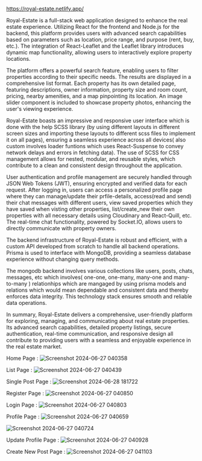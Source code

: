 https://royal-estate.netlify.app/

Royal-Estate is a full-stack web application designed to enhance the real estate experience. Utilizing React for the frontend and Node.js for the backend, this platform provides users with advanced search capabilities based on parameters such as location, price range, and purpose (rent, buy, etc.). The integration of React-Leaflet and the Leaflet library introduces dynamic map functionality, allowing users to interactively explore property locations.

The platform offers a powerful search feature, enabling users to filter properties according to their specific needs. The results are displayed in a comprehensive list format. Each property has its own detailed page, featuring descriptions, owner information, property size and room count, pricing, nearby amenities, and a map pinpointing its location. An image slider component is included to showcase property photos, enhancing the user's viewing experience.

Royal-Estate boasts an impressive and responsive user interface which is done with the help SCSS library (by using different layouts in different screen sizes and importing these layouts to different scss files to implement it on all pages), ensuring a seamless experience across all devices( also custom involves loader funtions which uses React-Suspense to convey network delays and errors in fetching data). The use of SCSS for CSS management allows for nested, modular, and reusable styles, which contribute to a clean and consistent design throughout the application.

User authentication and profile management are securely handled through JSON Web Tokens (JWT), ensuring encrypted and verified data for each request. After logging in, users can access a personalized profile page where they can manage/update their prfile-details, access(read and send) their chat messages with different users, view saved properties which they have saved when visting other properties, list/create_new their own properties with all necessary details using  Cloudinary and React-Quill, etc. The real-time chat functionality, powered by Socket.IO, allows users to directly communicate with property owners.

The backend infrastructure of Royal-Estate is robust and efficient, with a custom API developed from scratch to handle all backend operations. Prisma is used to interface with MongoDB, providing a seamless database experience without changing query methods. 

The mongodb backend involves various collections like users, posts, chats, messages, etc which involves( one-one, one-many, many-one and many-to-many ) relationhips which are mangaged by using prisma models and relations which would mean dependable and consistent data and thereby enforces data integrity. This technology stack ensures smooth and reliable data operations.

In summary, Royal-Estate delivers a comprehensive, user-friendly platform for exploring, managing, and communicating about real estate properties. Its advanced search capabilities, detailed property listings, secure authentication, real-time communication, and responsive design all contribute to providing users with a seamless and enjoyable experience in the real estate market.

Home Page :
![Screenshot 2024-06-27 040358](https://github.com/AyushSaxena15022002/Royal_Estate/assets/109613258/17f77e1d-b0df-46e2-97f5-752a773987f4)


List Page :
![Screenshot 2024-06-27 040439](https://github.com/AyushSaxena15022002/Royal_Estate/assets/109613258/0fc44540-b2c4-4276-9a46-6b3cdccdc079)


Single Post Page :
![Screenshot 2024-06-28 181722](https://github.com/AyushSaxena15022002/Royal_Estate/assets/109613258/dcd5992d-cccc-48c6-afc4-4ced58c2aa79)


Register Page :
![Screenshot 2024-06-27 040850](https://github.com/AyushSaxena15022002/Royal_Estate/assets/109613258/42fd5616-1adb-4f11-806e-bdccd29e39bc)


Login Page :
![Screenshot 2024-06-27 040803](https://github.com/AyushSaxena15022002/Royal_Estate/assets/109613258/044bd8a6-5c92-4329-bb84-7babc3f7c42f)


Profile Page :
![Screenshot 2024-06-27 040659](https://github.com/AyushSaxena15022002/Royal_Estate/assets/109613258/12fbe69e-f3a9-4bb5-96a0-833dc1f5d820)

![Screenshot 2024-06-27 040724](https://github.com/AyushSaxena15022002/Royal_Estate/assets/109613258/d3739819-01a5-452a-a991-990641b163bb)


Update Profile Page :
![Screenshot 2024-06-27 040928](https://github.com/AyushSaxena15022002/Royal_Estate/assets/109613258/f3efed1f-dc06-4c10-9100-4c64f10d6cfd)


Create New Post Page :
![Screenshot 2024-06-27 041103](https://github.com/AyushSaxena15022002/Royal_Estate/assets/109613258/54b61e1a-18f8-4940-973a-c1bf3c783a88)
